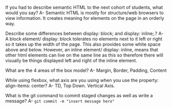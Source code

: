If you had to describe semantic HTML to the next cohort of students, what would you say?
A- Semantic HTML is mostly for structure/web browsers to view information. It creates meaning for elements on the page in an orderly way.

Describe some differences between display: block; and display: inline;.?
A- A block element/ display: block tolerates no elements next to it left or right so it takes up the width of the page. This also provides some white space above and below. However, an inline element/ display: inline, means that other html elements can live on the same line as this so therefore there will visually be things displayed left and right of the inline element.


What are the 4 areas of the box model?
A- Margin, Border, Padding, Content

While using flexbox, what axis are you using when you use the property: align-items: center?
A- TD, Top Down. Vertical Axis.

What is the git command to commit staged changes as well as write a message?
A- `git commit -m "insert message here"`
